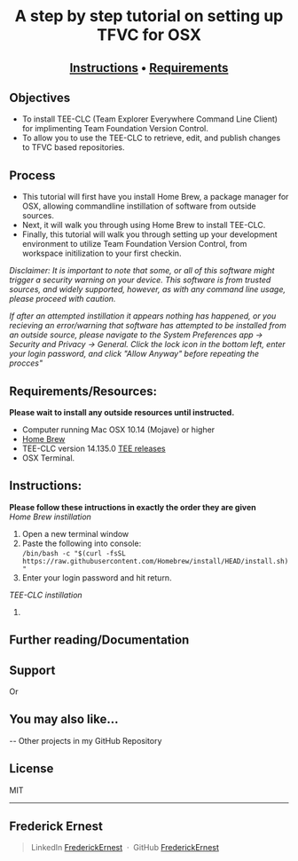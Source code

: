 <h1 align="center">
  <br>
	
![]()
<br>
A step by step tutorial on setting up TFVC for OSX
</br>
</h1>


<h2 align="center">
  <a href="#instructions">Instructions</a> •
  <a href="#requirements">Requirements</a>

</h2>

## Objectives

- To install TEE-CLC (Team Explorer Everywhere Command Line Client) for implimenting Team Foundation Version Control.
- To allow you to use the TEE-CLC to retrieve, edit, and publish changes to TFVC based repositories.

## Process

- This tutorial will first have you install Home Brew, a package manager for OSX, allowing commandline instillation of software from outside sources.  
- Next, it will walk you through using Home Brew to install TEE-CLC.  
- Finally, this tutorial will walk you through setting up your development environment to utilize Team Foundation Version Control, from workspace initilization to your first checkin.

*Disclaimer: It is important to note that some, or all of this software might trigger a security warning on your device. This software is from trusted sources, and widely supported, however, as with any command line usage, please proceed with caution.*

*If after an attempted instillation it appears nothing has happened, or you recieving an error/warning that software has attempted to be installed from an outside source, please navigate to the System Preferences app -> Security and Privacy -> General. Click the lock icon in the bottom left, enter your login password, and click "Allow Anyway" before repeating the procces"*

## Requirements/Resources:
**Please wait to install any outside resources until instructed.**
- Computer running Mac OSX 10.14 (Mojave) or higher
- <a href="https://brew.sh/"> Home Brew </a>
- TEE-CLC version 14.135.0 <a href="https://github.com/Microsoft/team-explorer-everywhere/releases">TEE releases</a>
- OSX Terminal.


## Instructions:
**Please follow these intructions in exactly the order they are given**  
*Home Brew instillation*
1. Open a new terminal window
2. Paste the following into console:  
`/bin/bash -c "$(curl -fsSL https://raw.githubusercontent.com/Homebrew/install/HEAD/install.sh)"`
3. Enter your login password and hit return.

*TEE-CLC instillation*

1.

## Further reading/Documentation


## Support


<p>Or</p>


## You may also like...

-- Other projects in my GitHub Repository

## License

MIT

---
## Frederick Ernest
> LinkedIn [FrederickErnest](https://www.linkedin.com/in/frederick-ernest/) &nbsp;&middot;&nbsp;
> GitHub [FrederickErnest](https://github.com/fetonecontrol/) 